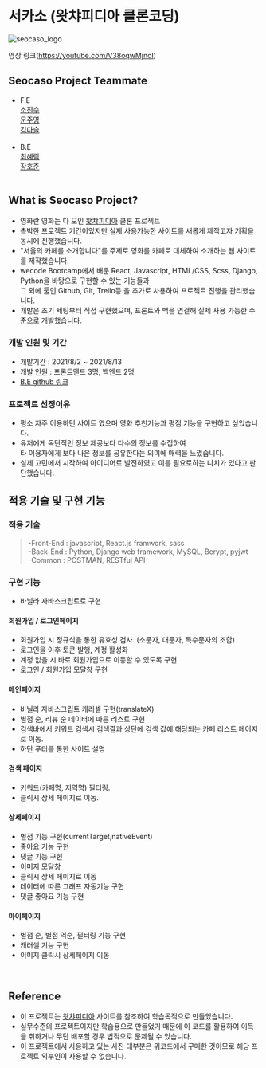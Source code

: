 # 서카소 (왓챠피디아 클론코딩)
![seocaso_logo](https://user-images.githubusercontent.com/79290170/129485664-93e1dafe-f31e-4baa-8ea8-eab834306aaa.png)

영상 링크(https://youtube.com/V38oqwMjnoI)

## Seocaso Project Teammate

- F.E<br>
  [소진수](https://github.com/joshhhso)<br>
  [문주영](https://github.com/moonjuyoung1)<br>
  [김다슬](https://github.com/cocacollllla/)<br>
  <br>
- B.E<br>
  [최혜림](https://github.com/rimi0108)<br>
  [장호준](https://github.com/bigfanoftim)<br> 
  <br>

## What is Seocaso Project?

- 영화란 영화는 다 모인 [왓챠피디아](https://www.watchapedia.com/) 클론 프로젝트
- 촉박한 프로젝트 기간이었지만 실제 사용가능한 사이트를 새롭게 제작고자 기획을 동시에 진행했습니다.
- "서울의 카페를 소개합니다"를 주제로 영화를 카페로 대체하여 소개하는 웹 사이트를 제작했습니다.
- wecode Bootcamp에서 배운 React, Javascript, HTML/CSS, Scss, Django, Python을 바탕으로 구현할 수 있는 기능들과<br>
  그 외에 툴인 Github, Git, Trello등 을 추가로 사용하여 프로젝트 진행을 관리했습니다.
- 개발은 초기 세팅부터 직접 구현했으며, 프론트와 백을 연결해 실제 사용 가능한 수준으로 개발했습니다.

### 개발 인원 및 기간

- 개발기간 : 2021/8/2 ~ 2021/8/13
- 개발 인원 : 프론트엔드 3명, 백엔드 2명
- [B.E github 링크](https://github.com/wecode-bootcamp-korea/23-1st-Seocaso-backend)

### 프로젝트 선정이유

- 평소 자주 이용하던 사이트 였으며 영화 추천기능과 평점 기능을 구현하고 싶었습니다.
- 유저에게 독단적인 정보 제공보다 다수의 정보를 수집하여<br>타 이용자에게 보다 나은 정보를 공유한다는 의미에 매력을 느꼈습니다.
- 실제 고민에서 시작하여 아이디어로 발전하였고 이를 필요로하는 니치가 있다고 판단했습니다.

## 적용 기술 및 구현 기능

### 적용 기술

> -Front-End : javascript, React.js framwork, sass<br>
> -Back-End : Python, Django web framework, MySQL, Bcrypt, pyjwt<br>
> -Common : POSTMAN, RESTful API

### 구현 기능
- 바닐라 자바스크립트로 구현

#### 회원가입 / 로그인페이지

- 회원가입 시 정규식을 통한 유효성 검사. (소문자, 대문자, 특수문자의 조합)
- 로그인을 이후 토큰 발행, 계정 활성화
- 계정 없을 시 바로 회원가입으로 이동할 수 있도록 구현
- 로그인 / 회원가입 모달창 구현

#### 메인페이지

- 바닐라 자바스크립트 캐러셀 구현(translateX)
- 별점 순, 리뷰 순 데이터에 따른 리스트 구현
- 검색바에서 키워드 검색시 검색결과 상단에 검색 값에 해당되는 카페 리스트 페이지로 이동.
- 하단 푸터를 통한 사이트 설명

#### 검색 페이지

- 키워드(카페명, 지역명) 필터링.
- 클릭시 상세 페이지로 이동.

#### 상세페이지

- 별점 기능 구현(currentTarget,nativeEvent)
- 좋아요 기능 구현
- 댓글 기능 구현
- 이미지 모달창
- 클릭시 상세 페이지로 이동
- 데이터에 따른 그래프 자동기능 구현
- 댓글 좋아요 기능 구현

#### 마이페이지

- 별점 순, 별점 역순, 필터링 기능 구현
- 캐러셀 기능 구현
- 이미지 클릭시 상세페이지 이동

<br>

## Reference

- 이 프로젝트는 [왓챠피디아](https://www.watchapedia.com/) 사이트를 참조하여 학습목적으로 만들었습니다.
- 실무수준의 프로젝트이지만 학습용으로 만들었기 때문에 이 코드를 활용하여 이득을 취하거나 무단 배포할 경우 법적으로 문제될 수 있습니다.
- 이 프로젝트에서 사용하고 있는 사진 대부분은 위코드에서 구매한 것이므로 해당 프로젝트 외부인이 사용할 수 없습니다.
